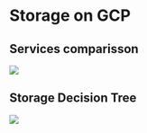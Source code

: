 # Storage on GCP
## Services comparisson
![](https://static.platzi.com/media/user_upload/Screenshot_26-ff620129-2ba2-4c0f-aa8e-78aa6f91cfab.jpg)

## Storage Decision Tree
![](https://1.bp.blogspot.com/-H4a0slANRLg/XXFGsDshuKI/AAAAAAAAAAU/Ov1pyV1IOqQJvSfTJy50eL6dGCrCBHk-wCLcBGAs/s1600/storageoptions.jpg)
